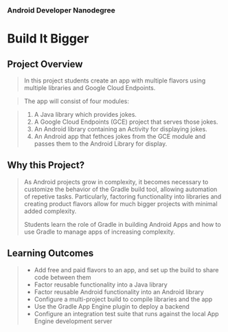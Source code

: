 ### Android Developer Nanodegree
# Build It Bigger
## Project Overview
> In this project students create an app with multiple flavors using multiple libraries and Google Cloud Endpoints.

> The app will consist of four modules:

> 1. A Java library which provides jokes.
> 2. A Google Cloud Endpoints (GCE) project that serves those jokes.
> 3. An Android library containing an Activity for displaying jokes.
> 4. An Android app that fethces jokes from the GCE module and passes them to the Android Library for display.

## Why this Project?
> As Android projects grow in complexity, it becomes necessary to customize the behavior of the Gradle build tool, allowing automation of repetive tasks. Particularly, factoring functionality into libraries and creating product flavors allow for much bigger projects with minimal added complexity.
>
> Students learn the role of Gradle in building Android Apps and how to use Gradle to manage apps of increasing complexity.

## Learning Outcomes
>- Add free and paid flavors to an app, and set up the build to share code between them
>- Factor reusable functionality into a Java library
>- Factor reusable Android functionality into an Android library
>- Configure a multi-project build to compile libraries and the app
>- Use the Gradle App Engine plugin to deploy a backend
>- Configure an integration test suite that runs against the local App Engine development server